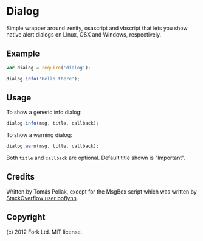Dialog
======

Simple wrapper around zenity, osascript and vbscript that lets you 
show native alert dialogs on Linux, OSX and Windows, respectively.

Example
-----

``` js
var dialog = require('dialog');

dialog.info('Hello there');
```

Usage
-------

To show a generic info dialog:

``` js
dialog.info(msg, title, callback);
```

To show a warning dialog:

``` js
dialog.warn(msg, title, callback);
```

Both `title` and `callback` are optional. Default title shown is "Important".

Credits
-------
Written by Tomás Pollak, except for the MsgBox script which was written by 
[StackOverflow user boflynn](http://stackoverflow.com/a/774197).

Copyright
---------
(c) 2012 Fork Ltd. MIT license.
